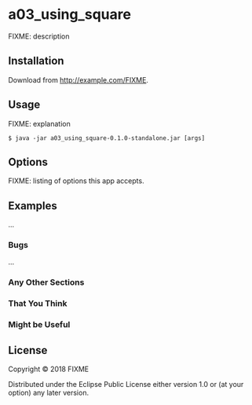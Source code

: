 # a03_using_square

FIXME: description

## Installation

Download from http://example.com/FIXME.

## Usage

FIXME: explanation

    $ java -jar a03_using_square-0.1.0-standalone.jar [args]

## Options

FIXME: listing of options this app accepts.

## Examples

...

### Bugs

...

### Any Other Sections
### That You Think
### Might be Useful

## License

Copyright © 2018 FIXME

Distributed under the Eclipse Public License either version 1.0 or (at
your option) any later version.
